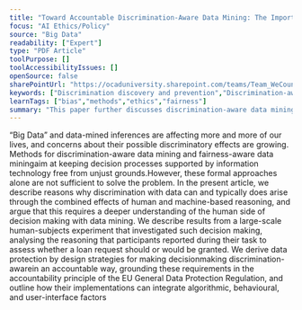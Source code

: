 ```yaml
---
title: "Toward Accountable Discrimination-Aware Data Mining: The Importance of Keeping the Human in the Loop — and under the Looking-Glass"
focus: "AI Ethics/Policy"
source: "Big Data"
readability: ["Expert"]
type: "PDF Article"
toolPurpose: []
toolAccessibilityIssues: []
openSource: false
sharePointUrl: "https://ocaduniversity.sharepoint.com/teams/Team_WeCount/Shared%20Documents/Resources%20and%20Tools/Literature%20(curated)/Toward%20Accountable%20Discrimination-Aware%20Data%20Mining_The%20Importance%20of%20Keeping%20the%20Human%20in%20the%20Loop-and%20Under%20the%20Looking%20Glass.pdf"
keywords: ["Discrimination discovery and prevention","Discrimination-aware and fairness-aware data mining","Accountability","Data protection","Evaluation","User studies"]
learnTags: ["bias","methods","ethics","fairness"]
summary: "This paper further discusses discrimination-aware data mining practices and the role of humans in (semi-) automated decision making to support accountable data processing design strategies that support reflection and avoid unconscious bias. "
---
```

“Big Data” and data-mined inferences are affecting more and more of our lives, and concerns about their possible discriminatory effects are growing. Methods for discrimination-aware data mining and fairness-aware data miningaim at keeping decision processes supported by information technology free from unjust grounds.However, these formal approaches alone are not sufficient to solve the problem. In the present article, we describe reasons why discrimination with data can and typically does arise through the combined effects of human and machine-based reasoning, and argue that this requires a deeper understanding of the human side of decision making with data mining. We describe results from a large-scale human-subjects experiment that investigated such decision making, analysing the reasoning that participants reported during their task to assess whether a loan request should or would be granted. We derive data protection by design strategies for making decisionmaking discrimination-awarein an accountable way, grounding these requirements in the accountability principle of the EU General Data Protection Regulation, and outline how their implementations can integrate algorithmic, behavioural, and user-interface factors
